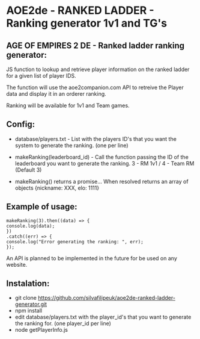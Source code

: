 # AOE2de - RANKED LADDER - Ranking generator 1v1 and TG's

## AGE OF EMPIRES 2 DE - Ranked ladder ranking generator:

JS function to lookup and retrieve player information on the ranked ladder for a given list of player IDS.

The function will use the aoe2companion.com API to retreive the Player data and display it in an orderer ranking.

Ranking will be available for 1v1 and Team games.

## Config:

-   database/players.txt - List with the players ID's that you want the system to generate the ranking. (one per line)

-   makeRanking(leaderboard_id) - Call the function passing the ID of the leaderboard you want to generate the ranking. 3 - RM 1v1 / 4 - Team RM (Default 3)

-   makeRanking() returns a promise... When resolved returns an array of objects {nickname: XXX, elo: 1111}

## Example of usage:

```
makeRanking(3).then((data) => {
console.log(data);
})
.catch((err) => {
console.log("Error generating the ranking: ", err);
});
```

An API is planned to be implemented in the future for be used on any website.

## Instalation:

-   git clone https://github.com/silvafilipeuk/aoe2de-ranked-ladder-generator.git
-   npm install
-   edit database/players.txt with the player_id's that you want to generate the ranking for. (one player_id per line)
-   node getPlayerInfo.js
